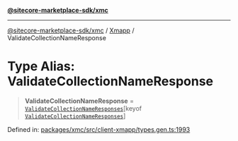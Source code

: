 [**@sitecore-marketplace-sdk/xmc**](../../../../README.md)

***

[@sitecore-marketplace-sdk/xmc](../../../../README.md) / [Xmapp](../README.md) / ValidateCollectionNameResponse

# Type Alias: ValidateCollectionNameResponse

> **ValidateCollectionNameResponse** = [`ValidateCollectionNameResponses`](ValidateCollectionNameResponses.md)\[keyof [`ValidateCollectionNameResponses`](ValidateCollectionNameResponses.md)\]

Defined in: [packages/xmc/src/client-xmapp/types.gen.ts:1993](https://github.com/Sitecore/marketplace-sdk/blob/047115917e8843232ba2a4ba284b67585698b1c5/packages/xmc/src/client-xmapp/types.gen.ts#L1993)
